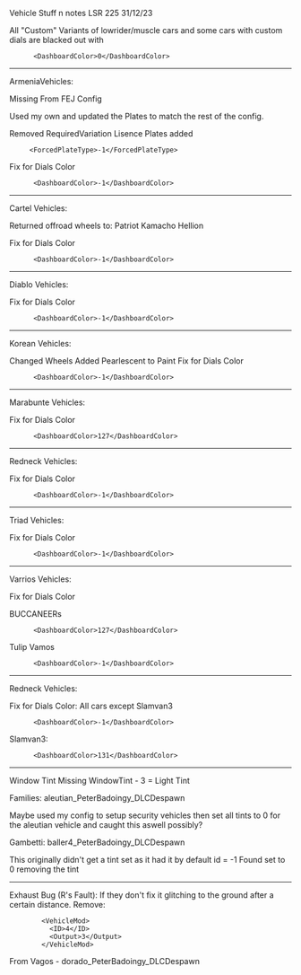 Vehicle Stuff n notes LSR 225 31/12/23

All "Custom" Variants of lowrider/muscle cars and some cars with custom dials are blacked out with 

          <DashboardColor>0</DashboardColor>


--------------------------


ArmeniaVehicles:

Missing From FEJ Config

Used my own and updated the Plates to match the rest of the config.

Removed RequiredVariation Lisence Plates
added 

         <ForcedPlateType>-1</ForcedPlateType>

Fix for Dials Color

          <DashboardColor>-1</DashboardColor>


---------------------------


Cartel Vehicles:

Returned offroad wheels to:
Patriot
Kamacho
Hellion

Fix for Dials Color

          <DashboardColor>-1</DashboardColor>


------------------------


Diablo Vehicles:

Fix for Dials Color

          <DashboardColor>-1</DashboardColor>

--------------------------


Korean Vehicles:

Changed Wheels
Added Pearlescent to Paint
Fix for Dials Color

          <DashboardColor>-1</DashboardColor>

---------------------------


Marabunte Vehicles:

Fix for Dials Color

          <DashboardColor>127</DashboardColor>

--------------------------


Redneck Vehicles:

Fix for Dials Color

          <DashboardColor>-1</DashboardColor>

--------------------------


Triad Vehicles:

Fix for Dials Color

          <DashboardColor>-1</DashboardColor>

-----------------------


Varrios Vehicles:

Fix for Dials Color 

BUCCANEERs

          <DashboardColor>127</DashboardColor>


Tulip
Vamos

          <DashboardColor>-1</DashboardColor>

--------------------


Redneck Vehicles:

Fix for Dials Color:
All cars except Slamvan3

          <DashboardColor>-1</DashboardColor>
          

Slamvan3:

          <DashboardColor>131</DashboardColor>
          

--------------------------


Window Tint Missing
WindowTint - 3 = Light Tint

Families:
aleutian_PeterBadoingy_DLCDespawn

Maybe used my config to setup security vehicles then set all tints to 0 for the aleutian vehicle and caught this aswell possibly?

Gambetti: 
baller4_PeterBadoingy_DLCDespawn 

This originally didn't get a tint set as it had it by default id = -1
Found set to 0 removing the tint


--------------------------


Exhaust Bug (R's Fault):
If they don't fix it glitching to the ground after a certain distance.
Remove:

            <VehicleMod>
              <ID>4</ID>
              <Output>3</Output>
            </VehicleMod>

From Vagos - dorado_PeterBadoingy_DLCDespawn
